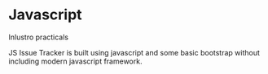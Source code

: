 # Javascript
Inlustro practicals

JS Issue Tracker is built using javascript and some basic bootstrap without including modern javascript framework.
